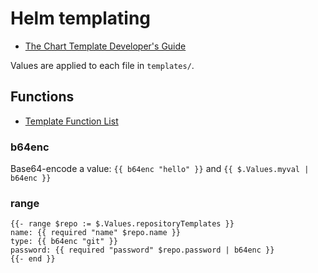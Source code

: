 # Helm templating

* [The Chart Template Developer's Guide](https://helm.sh/docs/chart_template_guide/)


Values are applied to each file in `templates/`.

## Functions

* [Template Function List](https://helm.sh/docs/chart_template_guide/function_list/)

### b64enc

Base64-encode a value: `{{ b64enc "hello" }}` and `{{ $.Values.myval | b64enc }}`

### range

```kubernetes helm
{{- range $repo := $.Values.repositoryTemplates }}
name: {{ required "name" $repo.name }}
type: {{ b64enc "git" }}
password: {{ required "password" $repo.password | b64enc }}
{{- end }}
```
